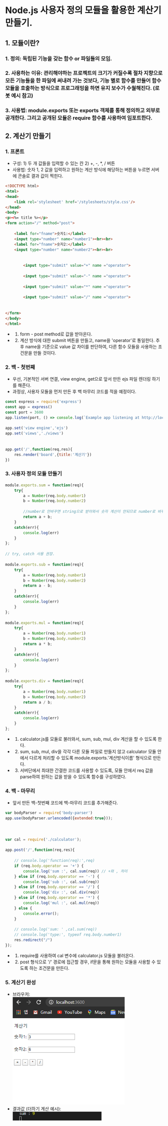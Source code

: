 # Node.js 사용자 정의 모듈을 활용한 계산기 만들기. 
## 1. 모듈이란? 
### 1.  정의: 독립된 기능을 갖는 함수 or 파일들의 모임.
### 2. 사용하는 이유: 관리해야하는 프로젝트의 크기가 커질수록 절차 지향으로 모든 기능들을 한 파일에 써내려 가는 것보다, 기능 별로 함수를 만들어 함수 모듈을 호출하는 방식으로 프로그래밍을 하면 유지 보수가 수월해진다. (로봇 예시 참고)
### 3. 사용법: module.exports 또는 exports 객체를 통해 정의하고 외부로 공개한다. 그리고 공개된 모듈은 require 함수를 사용하여 임포트한다.


## 2. 계산기 만들기
### 1. 프론트 
* 구성: 1) 두 개 값들을 입력할 수 있는 칸 2) +, -, *, / 버튼 
* 사용법: 숫자 1, 2 값을 입력하고 원하는 계산 방식에 해당하는 버튼을 누르면 서버에 콘솔로 결과 값이 찍힌다. 

```html
<!DOCTYPE html>
<html>
<head>
    <link rel='stylesheet' href='/stylesheets/style.css'/>
</head>
<body>
<p><%= title %></p>
<form action="/" method="post">
    
    <label for="fname">숫자1:</label>
    <input type="number" name="number1"><br><br>
    <label for="fname">숫자2:</label>
    <input type="number" name="number2"><br><br>
    

        <input type="submit" value="+" name ="operator">

        <input type="submit" value="-" name ="operator">

        <input type="submit" value="*" name ="operator">

        <input type="submit" value="/" name ="operator">


</form>
</body>
</html>

```
* 1) form - post method로 값을 받아온다. 
* 2) 계산 방식에 대한 submit 버튼을 만들고, name을 'operator'로 통일한다. 추후 name을 기준으로 value 값 차이를 판단하여, 다른 함수 모듈을 사용하는 조건문을 만들 것이다. 


### 2. 백 - 첫번째
* 우선, 기본적인 서버 연결, view engine, get으로 앞서 만든 ejs 파일 렌더링 하기를 해준다. 
* 과정상, 사용자 모듈을 먼저 만든 후 백 마무리 코드를 적을 예정이다. 
```javascript
const express = require('express')
const app = express()
const port = 3600
app.listen(port, () => console.log(`Example app listening at http://localhost:${port}`))

app.set('view engine','ejs')
app.set('views','./views')


app.get('/',function(req,res){
    res.render('board',{title:'계산기'})
})


```

### 3. 사용자 정의 모듈 만들기
  
```javascript
module.exports.sum = function(req){
    try{
        a = Number(req.body.number1)
        b = Number(req.body.number2) 

        //number로 안바꾸면 string으로 받아와서 숫자 계산이 안되므로 number로 바꿔서 계산해준다.  서버단에서 console.log (typeof req.body.number1) > string이 찍히는 것을 보고 모듈 수정함. 
        return a + b;
    }
    catch(err){
        console.log(err)
    }
};

// try, catch 사용 권장. 

module.exports.sub = function(req){
    try{
        a = Number(req.body.number1)
        b = Number(req.body.number2) 
        return a - b;
    }
    catch(err){
        console.log(err)
    }
};

module.exports.mul = function(req){
    try{
        a = Number(req.body.number1)
        b = Number(req.body.number2) 
        return a * b;
    }
    catch(err){
        console.log(err)
    }
};

module.exports.div = function(req){
    try{
        a = Number(req.body.number1)    
        b = Number(req.body.number2) 
        return a / b;
    }
    catch(err){
        console.log(err)
    }
};
```
* 1) calculator.js를 모듈로 불러와서, sum, sub, mul, div 계산을 할 수 있도록 한다.
* 2) sum, sub, mul, div을 각각 다른 모듈 파일로 만들지 않고 calculator 모듈 안에서 다르게 처리할 수 있도록 module.exports.'계산방식이름' 형식으로 만든다. 
* 3) 서버단에서 최대한 간결한 코드를 사용할 수 있도록, 모듈 안에서 req 값을 parse하여 원하는 값을 받을 수 있도록 함수를 구성하였다. 

### 4. 백 - 마무리
* 앞서 만든 백-첫번째 코드에 백-마무리 코드를 추가해준다. 
```javascript
var bodyParser = require('body-parser')
app.use(bodyParser.urlencoded({extended:true}));



var cal = require('./calculator');

app.post('/',function(req,res){

    // console.log('function(req):',req)
    if (req.body.operator == '+') {
        console.log('sum :', cal.sum(req)) // +와 , 차이 
    } else if (req.body.operator == '-') {
        console.log('sub :', cal.sub(req))
    } else if (req.body.operator == '/') {
        console.log('div :', cal.div(req))
    } else if (req.body.operator == '*') {
        console.log('mul :', cal.mul(req))
    } else {
        console.error();
    }

    // console.log('sum: ' ,cal.sum(req))
    // console.log('type:', typeof req.body.number1)
    res.redirect("/")
});
```
* 1) require를 사용하여 cal 변수에 calculator.js 모듈을 불러온다. 
* 2) post 형식으로 '/' 경로에 접근할 경우, if문을 통해 원하는 모듈을 사용할 수 있도록 하는 조건문을 만든다. 

### 5. 계산기 완성
* 브라우저: <br> ![캡처1](./image/캡처1.PNG)
* 결과값 (더하기 계산 예시): <br> ![캡처2](./image/캡처2.PNG)

